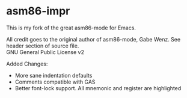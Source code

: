 # asm86-impr

This is my fork of the great asm86-mode for Emacs.

All credit goes to the original author of asm86-mode, Gabe Wenz. See header section of source file.  
GNU General Public License v2

Added Changes:
- More sane indentation defaults
- Comments compatible with GAS
- Better font-lock support. All mnemonic and register are highlighted
